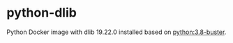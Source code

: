 # python-dlib

Python Docker image with dlib 19.22.0 installed based on [python:3.8-buster](https://hub.docker.com/_/python/).
